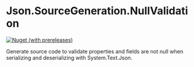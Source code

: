 # Json.SourceGeneration.NullValidation

[![Nuget (with prereleases)](https://img.shields.io/nuget/vpre/Json.SourceGeneration.NullValidation)](https://www.nuget.org/packages/Json.SourceGeneration.NullValidation)

Generate source code to validate properties and fields are not null when serializing and deserializing with System.Text.Json.
